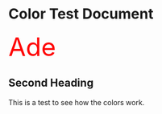 # Color Test Document

<span style="color: red; font-size:50px">Ade</span>
## Second Heading

This is a test to see how the colors work.
